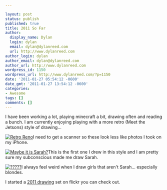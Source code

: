 ```yaml
---

layout: post
status: publish
published: true
title: 2011 So Far
author:
  display_name: Dylan
  login: dylan
  email: dylan@dylanreed.com
  url: http://www.dylanreed.com
author_login: dylan
author_email: dylan@dylanreed.com
author_url: http://www.dylanreed.com
wordpress_id: 1150
wordpress_url: http://www.dylanreed.com/?p=1150
date: '2011-01-27 05:54:12 -0600'
date_gmt: '2011-01-27 13:54:12 -0600'
categories:
- Awesome
tags: []
comments: []
---
```


I have been working a lot, playing minecraft a bit, drawing often and reading a bunch. I am currently enjoying playing with a more retro (Meet the Jetsons) style of drawing...

[![][1]][2]I need to get a scanner so these look less like photos I took on my iPhone.

   [1]: http://farm5.static.flickr.com/4094/5414139402_8824644cf8.jpg (Retro Reno)
   [2]: http://farm6.static.flickr.com/5018/5391457556_dea89f08ba.jpg

[![][3]][4]This is the first one I drew in this style and I am pretty sure my subconscious made me draw Sarah.

   [3]: http://farm5.static.flickr.com/4112/5414139124_4cdd23cb71.jpg (Maybe it is Sarah?)
   [4]: http://farm6.static.flickr.com/5297/5391457372_e7133b174e.jpg

[![][5]][6]I always feel weird when I draw girls that aren't Sarah... especially blondes.

   [5]: http://farm6.static.flickr.com/5178/5413455203_2b36b05dbb.jpg (?????)
   [6]: http://farm6.static.flickr.com/5051/5391455492_03fc75b6ef.jpg

  
I started a [2011 drawing][7] set on flickr you can check out.

   [7]: http://www.flickr.com/photos/dylansarah/sets/72157625913268130/

